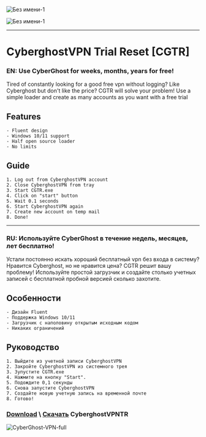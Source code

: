 ![Без имени-1](https://user-images.githubusercontent.com/38760591/142047366-5f68fabb-e078-41cb-8908-968af8292340.png)


![Без имени-1](https://user-images.githubusercontent.com/38760591/142048472-89000d11-99f5-4c1a-8c04-cc4a9789ac52.png)

______

# CyberghostVPN Trial Reset [CGTR]
### EN: Use CyberGhost for weeks, months, years for free!

Tired of constantly looking for a good free vpn without logging? 
Like Cyberghost but don't like the price? 
CGTR will solve your problem!
Use a simple loader and create as many accounts as you want with a free trial

## **Features**
```
- Fluent design
- Windows 10/11 support
- Half open source loader
- No limits
```
## **Guide**
```
1. Log out from CyberghostVPN account
2. Close CyberghostVPN from tray
3. Start CGTR.exe
4. Click on "start" button
5. Wait 0.1 seconds
6. Start CyberghostVPN again
7. Create new account on temp mail
8. Done!
```
_______

### RU: Используйте CyberGhost в течение недель, месяцев, лет бесплатно!

Устали постоянно искать хороший бесплатный vpn без входа в систему? 
Нравится Cyberghost, но не нравится цена? 
CGTR решит вашу проблему!
Используйте простой загрузчик и создайте столько учетных записей с бесплатной пробной версией сколько захотите.

## **Особенности**
```
- Дизайн Fluent
- Поддержка Windows 10/11
- Загрузчик с наполовину открытым исходным кодом
- Никаких ограничений
```
## **Руководство**
```
1. Выйдите из учетной записи CyberghostVPN
2. Закройте CyberghostVPN из системного трея
3. Зупустите CGTR.exe
4. Нажмите на кнопку "Start".
5. Подождите 0,1 секунды
6. Снова запустите CyberghostVPN
7. Создайте новую учетную запись на временной почте
8. Готово!
```

### [Download](https://github.com/Tinkott/CyberGhost-Trial-Reset/files/7554048/CGTR_win.zip) \ [Скачать](https://github.com/Tinkott/CyberGhost-Trial-Reset/files/7554048/CGTR_win.zip) CyberghostVPNTR
![CyberGhost-VPN-full](https://user-images.githubusercontent.com/38760591/142192451-041d9a12-3683-45df-af55-f75c97ce7669.jpg)
